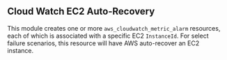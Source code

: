 ## Cloud Watch EC2 Auto-Recovery

This module creates one or more `aws_cloudwatch_metric_alarm` resources, each
of which is associated with a specific EC2 `InstanceId`. For select failure
scenarios, this resource will have AWS auto-recover an EC2 instance.

